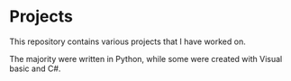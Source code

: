 # Projects
This repository contains various projects that I have worked on. 

The majority were written in Python, while some were created with Visual basic and C#.


